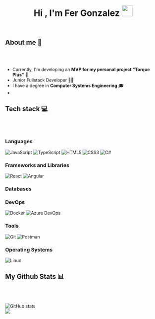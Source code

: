 <h1 align="center"><b>Hi , I'm Fer Gonzalez </b><img src="https://media.giphy.com/media/hvRJCLFzcasrR4ia7z/giphy.gif" width="35"></h1>
<br>

## About me 💫
<br>
<br>

- Currently, I'm developing an **MVP for my personal project "Torque Plus"** 🎯
- Junior Fullstack Developer 👩‍💻
- I have a degree in **Computer Systems Engineering** 🎓
- 

## Tech stack 💻
<br>
<br>

### Languages
![JavaScript](https://img.shields.io/badge/JavaScript-F7DF1E?style=for-the-badge&logo=javascript&logoColor=black) ![TypeScript](https://img.shields.io/badge/TypeScript-3178C6?style=for-the-badge&logo=typescript&logoColor=white) ![HTML5](https://img.shields.io/badge/HTML5-E34F26?style=for-the-badge&logo=html5&logoColor=white) ![CSS3](https://img.shields.io/badge/CSS3-1572B6?style=for-the-badge&logo=css3&logoColor=white) ![C#](https://img.shields.io/badge/C%23-239120?style=for-the-badge&logo=c-sharp&logoColor=white)

### Frameworks and Libraries
![React](https://img.shields.io/badge/React-61DAFB?style=for-the-badge&logo=react&logoColor=black) ![Angular](https://img.shields.io/badge/Angular-DD0031?style=for-the-badge&logo=angular&logoColor=white)

### Databases

### DevOps
![Docker](https://img.shields.io/badge/Docker-2496ED?style=for-the-badge&logo=docker&logoColor=white) ![Azure DevOps](https://img.shields.io/badge/Azure_DevOps-0078D7?style=for-the-badge&logo=azure-devops&logoColor=white)

### Tools
![Git](https://img.shields.io/badge/Git-F05032?style=for-the-badge&logo=git&logoColor=white) ![Postman](https://img.shields.io/badge/Postman-FF6C37?style=for-the-badge&logo=postman&logoColor=white)

### Operating Systems
![Linux](https://img.shields.io/badge/Linux-FCC624?style=for-the-badge&logo=linux&logoColor=black)

## My Github Stats 📊
<br>
<br>

![GitHub stats](https://github-readme-stats.vercel.app/api?username=Keikooh&show_icons=true&count_private=true&include_all_commits=true&theme=tokyonight)<br>
<img align="center" src="https://github-readme-streak-stats.herokuapp.com/?user=Keikooh&theme=tokyonight&hide_border=true"/><br><br>
